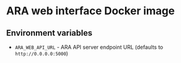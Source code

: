 # ARA web interface Docker image

## Environment variables

* `ARA_WEB_API_URL` - ARA API server endpoint URL (defaults to `http://0.0.0.0:5000`)
